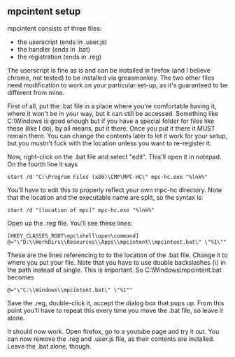 mpcintent setup
---------------

mpcintent consists of three files:
* the userscript (ends in .user.js)
* the handler (ends in .bat)
* the registration (ends in .reg)


The userscript is fine as is and can be installed in firefox (and I believe chrome, not tested) to be installed via greasmonkey. The two other files need modification to work on your particular set-up, as it's guaranteed to be different from mine.


First of all, put the .bat file in a place where you're comfortable having it, where it won't be in your way, but it can still be accessed. Something like C:\Windows is good enough but if you have a special folder for files like these (like I do), by all means, put it there. Once you put it there it MUST remain there. You can change the contents later to let it work for your setup, but you mustn't fuck with the location unless you want to re-register it.

Now, right-click on the .bat file and select "edit". This'll open it in notepad. On the fourth line it says

    start /d "C:\Program Files (x86)\CMP\MPC-HC\" mpc-hc.exe "%lnk%"
You'll have to edit this to properly reflect your own mpc-hc directory. Note that the location and the executable name are split, so the syntax is:

    start /d "[location of mpc]" mpc-hc.exe "%lnk%"


Open up the .reg file. You'll see these lines:

    [HKEY_CLASSES_ROOT\mpc\shell\open\command]
    @="\"D:\\WorkDirs\\Resources\\Apps\\mpcintent\\mpcintent.bat\" \"%1\""

These are the lines referencing to to the location of the .bat file. Change it to where you put your file. Note that you have to use double backslashes (\\) in the path instead of single. This is important. So C:\Windows\mpcintent.bat becomes

    @="\"C:\\Windows\\mpcintent.bat\" \"%1""

Save the .reg, double-click it, accept the dialog box that pops up. From this point you'll have to repeat this every time you move the .bat file, so leave it alone.

It should now work. Open firefox, go to a youtube page and try it out. You can now remove the .reg and .user.js file, as their contents are installed. Leave the .bat alone, though.
